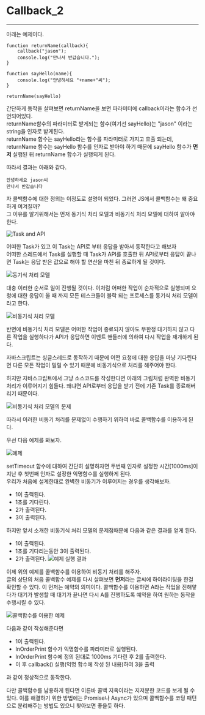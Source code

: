 # Callback_2

---

아래는 예제이다.

```
function returnName(callback){
    callback("jason");
    console.log("만나서 반갑습니다.");
}

function sayHello(name){
    console.log("안녕하세요 "+name+"씨");
}

returnName(sayHello)
```

간단하게 동작을 살펴보면 returnName을 보면 파라미터에 callback이라는 함수가 선언되어있다.  
returnName함수의 파라미터로 받게되는 함수(여기선 sayHello)는 "jason" 이라는 string을 인자로 받게된다.  
returnName 함수는 sayHello라는 함수를 파라미터로 가지고 호출 되는데, returnName 함수는 sayHello 함수를 인자로 받아야 하기 때문에 sayHello 함수가 **먼저** 실행된 뒤 returnName 함수가 실행되게 된다.

따라서 결과는 아래와 같다.

```
안녕하세요 jason씨
만나서 반갑습니다
```

자 콜백함수에 대한 정의는 이정도로 설명이 되었다.
그러면 JS에서 콜백함수는 왜 중요하게 여겨질까?  
그 이유를 알기위해서는 먼저 동기식 처리 모델과 비동기식 처리 모델에 대하여 알아야한다.

![Task and API](https://img1.daumcdn.net/thumb/R1280x0/?scode=mtistory2&fname=https%3A%2F%2Fblog.kakaocdn.net%2Fdn%2FlLyIP%2FbtqDbmklcoG%2FKvKsRbyIykg8Z2fcVuBF00%2Fimg.png)

어떠한 Task가 있고 이 Task는 API로 부터 응답을 받아서 동작한다고 해보자  
어떠한 스레드에서 Task를 실행할 때 Task가 API를 호출한 뒤 API로부터 응답이 끝나면 Task는 응답 받은 값으로 해야 할 연산을 마친 뒤 종료하게 될 것이다.

![동기식 처리 모델](https://img1.daumcdn.net/thumb/R1280x0/?scode=mtistory2&fname=https%3A%2F%2Fblog.kakaocdn.net%2Fdn%2FoBPGK%2FbtqC8IoMMHs%2FE6HeJHhHy8twRqkJD6LPc1%2Fimg.png)

대충 이러한 순서로 일이 진행될 것이다. 이처럼 어떠한 작업이 순차적으로 실행되며 요청에 대한 응답이 올 때 까지 모든 테스크들이 블락 되는 프로세스를 동기식 처리 모델이라고 한다.

![비동기식 처리 모델](https://img1.daumcdn.net/thumb/R1280x0/?scode=mtistory2&fname=https%3A%2F%2Fblog.kakaocdn.net%2Fdn%2FrVVdY%2FbtqC7rnxurI%2FLZLChLurhStlsc5HxXyuk0%2Fimg.png)

반면에 비동기식 처리 모델은 어떠한 작업이 종료되지 않아도 무한정 대기하지 않고 다른 작업을 실행하다가 API가 응답하면 이벤트 핸들러에 의하여 다시 작업을 재개하게 된다.

자바스크립트는 싱글스레드로 동작하기 때문에 어떤 요청에 대한 응답을 마냥 기다린다면 다른 모든 작업이 밀릴 수 있기 때문에 비동기식으로 처리를 해주어야 한다.

하지만 자바스크립트에서 그냥 소스코드를 작성한다면 아래의 그림처럼 완벽한 비동기 처리가 이루어지기 힘들다. 왜냐면 API로부터 응답을 받기 전에 기존 Task를 종료해버리기 때문이다.

![비동기식 처리 모델의 문제](https://img1.daumcdn.net/thumb/R1280x0/?scode=mtistory2&fname=https%3A%2F%2Fblog.kakaocdn.net%2Fdn%2FPkein%2FbtqC9zkFCCv%2FbaXax6opA5BjhXJxSQgdPK%2Fimg.png)

따라서 이러한 비동기 처리를 문제없이 수행하기 위하여 바로 콜백함수를 이용하게 된다.

우선 다음 예제를 봐보자.

![예제](https://img1.daumcdn.net/thumb/R1280x0/?scode=mtistory2&fname=https%3A%2F%2Fblog.kakaocdn.net%2Fdn%2FczBeGX%2FbtqC9xUCtMb%2FGMLY57GWZJKWBKNNH6tZJ0%2Fimg.png)

setTimeout 함수에 대하여 간단히 설명하자면 두번째 인자로 설정한 시간[1000ms]이 지난 후 첫번째 인자로 설정한 익명함수를 실행하게 된다.  
우리가 처음에 설계한대로 완벽한 비동기가 이루어지는 경우를 생각해보자.

- 1이 출력된다.
- 1초를 기다린다.
- 2가 출력된다.
- 3이 출력된다.

하지만 앞서 소개한 비동기식 처리 모델의 문제점때문에 다음과 같은 결과를 얻게 된다.

- 1이 출력된다.
- 1초를 기다리는동안 3이 출력된다.
- 2가 출력된다.
  ![예제 실행 결과](https://img1.daumcdn.net/thumb/R1280x0/?scode=mtistory2&fname=https%3A%2F%2Fblog.kakaocdn.net%2Fdn%2FvKJ3t%2FbtqC7rHRMXD%2FjUkod29Zr5SwJkK3FzEgmK%2Fimg.png)

이제 위의 예제를 콜백함수를 이용하여 비동기 처리를 해주자.  
글의 상단의 처음 콜백함수 예제를 다시 살펴보면 **먼저**라는 글씨에 하이라이팅을 한걸 확인할 수 있다. 이 먼저는 예약의 의미이다.
콜백함수를 이용하면 A라는 작업을 진해앟다가 대기가 발생할 때 대기가 끝나면 다시 A를 진행하도록 예약을 하여 원하는 동작을 수행시킬 수 있다.

![콜백함수를 이용한 예제](https://img1.daumcdn.net/thumb/R1280x0/?scode=mtistory2&fname=https%3A%2F%2Fblog.kakaocdn.net%2Fdn%2Fb0Rw6F%2FbtqC7qPM6bf%2F8RSymonjGgmocUDQKtjEK1%2Fimg.png)

다음과 같이 작성해준다면

- 1이 출력된다.
- InOrderPrint 함수가 익명함수를 파라미터로 실행된다.
- InOrderPrint 함수에 정의 된대로 1000ms 기다린 후 2를 출력한다.
- 이 후 callback() 실행(익명 함수에 작성 된 내용)하여 3을 출력

과 같이 정상적으로 동작한다.

다만 콜백함수를 남용하게 된다면 이른바 콜백 지옥이라는 지저분한 코드를 보게 될 수 있다.
이를 해결하기 위한 방법에는 Promise나 Async가 있으며 콜백함수를 코딩 패턴으로 분리해주는 방법도 있으니 찾아보면 좋을듯 하다.
